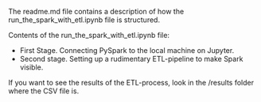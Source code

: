 The readme.md file contains a description of how the run_the_spark_with_etl.ipynb file is structured. 

Contents of the run_the_spark_with_etl.ipynb file:
- First Stage. Connecting PySpark to the local machine on Jupyter. 
- Second stage. Setting up a rudimentary ETL-pipeline to make Spark visible. 
 
If you want to see the results of the ETL-process, look in the /results folder where the CSV file is. 
